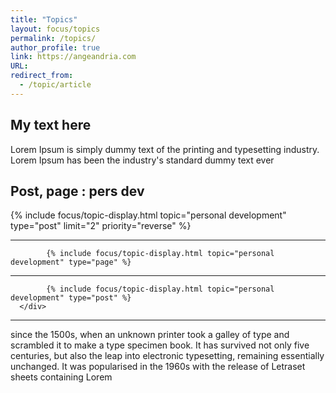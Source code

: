 ```yaml
---
title: "Topics"
layout: focus/topics
permalink: /topics/
author_profile: true
link: https://angeandria.com
URL:
redirect_from:
  - /topic/article
---
```


## My text here
Lorem Ipsum is simply dummy text of the printing and typesetting industry. Lorem Ipsum has been the industry's standard dummy text ever


<div class="custom-taxonomy">
            <h2>Post, page : pers dev</h2>    
            {% include focus/topic-display.html topic="personal development" type="post" limit="2" priority="reverse" %}
            
---
            
            {% include focus/topic-display.html topic="personal development" type="page" %}
      
---
            {% include focus/topic-display.html topic="personal development" type="post" %}
      </div>
---
      
since the 1500s, when an unknown printer took a galley of type and scrambled it to make a type specimen book. It has survived not only five centuries, but also the leap into electronic typesetting, remaining essentially unchanged. It was popularised in the 1960s with the release of Letraset sheets containing Lorem 